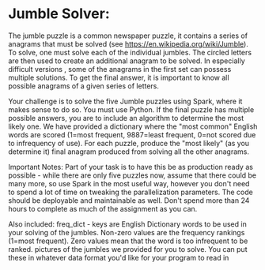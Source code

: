# Jumble Solver:
The jumble puzzle is a common newspaper puzzle, it contains a series of anagrams
 that must be solved (see https://en.wikipedia.org/wiki/Jumble). To solve, one 
 must solve each of the individual jumbles. The circled letters are then used 
 to create an additional anagram to be solved. In especially difficult versions
 , some of the anagrams in the first set can possess multiple solutions. To get
  the final answer, it is important to know all possible anagrams of a given 
  series of letters.

Your challenge is to solve the five Jumble puzzles using Spark, where it makes 
sense to do so. You must use Python. If the final puzzle has multiple possible 
answers, you are to include an algorithm to determine the most likely one. We 
have provided a dictionary where the "most common" English words are scored 
(1=most frequent, 9887=least frequent, 0=not scored due to infrequency of use).
 For each puzzle, produce the "most likely" (as you determine it) final anagram
  produced from solving all the other anagrams.

Important Notes: Part of your task is to have this be as production ready as 
possible - while there are only five puzzles now, assume that there could be 
many more, so use Spark in the most useful way, however you don't need to spend
 a lot of time on tweaking the parallelization parameters. The code should be 
 deployable and maintainable as well. Don't spend more than 24 hours to 
 complete as much of the assignment as you can.

Also included:
freq_dict - keys are English Dictionary words to be used in your solving of the
 jumbles. Non-zero values are the frequency rankings (1=most frequent). Zero 
 values mean that the word is too infrequent to be ranked.
pictures of the jumbles we provided for you to solve. You can put these in 
whatever data format you'd like for your program to read in
